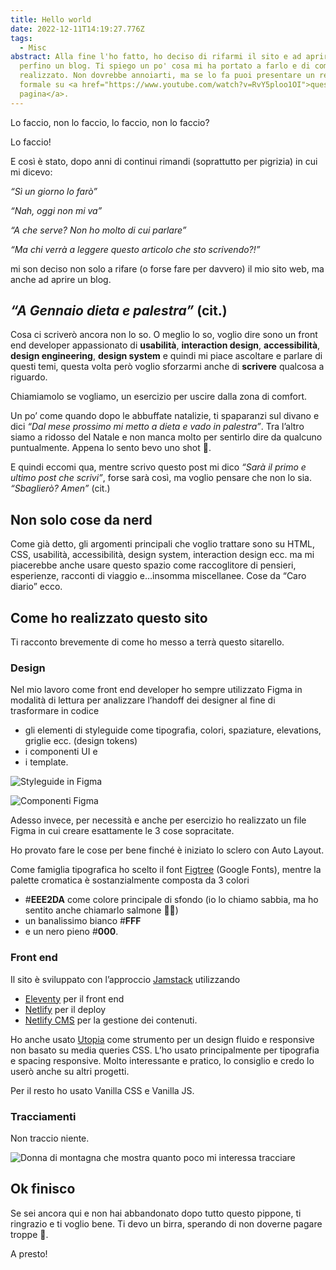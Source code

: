 ```yaml
---
title: Hello world
date: 2022-12-11T14:19:27.776Z
tags:
  - Misc
abstract: A﻿lla fine l'ho fatto, ho deciso di rifarmi il sito e ad aprire
  perfino un blog. Ti spiego un po' cosa mi ha portato a farlo e di come l'ho
  realizzato. Non dovrebbe annoiarti, ma se lo fa puoi presentare un reclamo
  formale su <a href="https://www.youtube.com/watch?v=RvY5ploo1OI">questa
  pagina</a>.
---
```

Lo faccio, non lo faccio, lo faccio, non lo faccio?

Lo faccio!

E così è stato, dopo anni di continui rimandi (soprattutto per pigrizia) in cui mi dicevo:

*“Sì un giorno lo farò”*

*“Nah, oggi non mi va”*

*“A che serve? Non ho molto di cui parlare”*

*“Ma chi verrà a leggere questo articolo che sto scrivendo?!”*

mi son deciso non solo a rifare (o forse fare per davvero) il mio sito web, ma anche ad aprire un blog.

## *“A Gennaio dieta e palestra”* (cit.)

Cosa ci scriverò ancora non lo so. O meglio lo so, voglio dire sono un front end developer appassionato di **usabilità**, **interaction design**, **accessibilità**, **design engineering**, **design system** e quindi mi piace ascoltare e parlare di questi temi, questa volta però voglio sforzarmi anche di **scrivere** qualcosa a riguardo.

Chiamiamolo se vogliamo, un esercizio per uscire dalla zona di comfort.

Un po’ come quando dopo le abbuffate natalizie, ti spaparanzi sul divano e dici *“Dal mese prossimo mi metto a dieta e vado in palestra”*. Tra l’altro siamo a ridosso del Natale e non manca molto per sentirlo dire da qualcuno puntualmente. Appena lo sento bevo uno shot 🥃.

E quindi eccomi qua, mentre scrivo questo post mi dico *“Sarà il primo e ultimo post che scrivi”*, forse sarà così, ma voglio pensare che non lo sia. *“Sbaglierò? Amen”* (cit.)

## Non solo cose da nerd

Come già detto, gli argomenti principali che voglio trattare sono su HTML, CSS, usabilità, accessibilità, design system, interaction design ecc. ma mi piacerebbe anche usare questo spazio come raccoglitore di pensieri, esperienze, racconti di viaggio e…insomma miscellanee. Cose da “Caro diario” ecco.

## Come ho realizzato questo sito

Ti racconto brevemente di come ho messo a terrà questo sitarello.

### Design

Nel mio lavoro come front end developer ho sempre utilizzato Figma in modalità di lettura per analizzare l’handoff dei designer al fine di trasformare in codice

* gli elementi di styleguide come tipografia, colori, spaziature, elevations, griglie ecc. (design tokens)
* i componenti UI e
* i template.

![Styleguide in Figma](/assets/img/uploads/figma-styleguide.jpg)

![Componenti Figma](/assets/img/uploads/figma-components.jpg)

Adesso invece, per necessità e anche per esercizio ho realizzato un file Figma in cui creare esattamente le 3 cose sopracitate.

Ho provato fare le cose per bene finché è iniziato lo sclero con Auto Layout.

Come famiglia tipografica ho scelto il font [Figtree](https://fonts.google.com/specimen/Figtree) (Google Fonts), mentre la palette cromatica è sostanzialmente composta da 3 colori

* \#**EEE2DA** come colore principale di sfondo (io lo chiamo sabbia, ma ho sentito anche chiamarlo salmone 🤷‍♂️)
* un banalissimo bianco #**FFF**
* e un nero pieno #**000**.

### Front end

Il sito è sviluppato con l’approccio [Jamstack](https://jamstack.org/) utilizzando

* [Eleventy](https://www.11ty.dev/) per il front end
* [Netlify](https://www.netlify.com/) per il deploy
* [Netlify CMS](https://www.netlifycms.org/) per la gestione dei contenuti.

Ho anche usato [Utopia](https://utopia.fyi/) come strumento per un design fluido e responsive non basato su media queries CSS. L’ho usato principalmente per tipografia e spacing responsive. Molto interessante e pratico, lo consiglio e credo lo userò anche su altri progetti.

Per il resto ho usato Vanilla CSS e Vanilla JS.

### Tracciamenti

Non traccio niente.

![Donna di montagna che mostra quanto poco mi interessa tracciare](/assets/img/uploads/vastita.jpeg)

## Ok finisco

Se sei ancora qui e non hai abbandonato dopo tutto questo pippone, ti ringrazio e ti voglio bene. Ti devo un birra, sperando di non doverne pagare troppe 🥲.

A presto!
